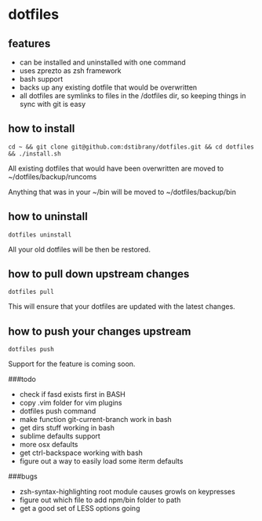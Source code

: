 dotfiles
========

features
--------
- can be installed and uninstalled with one command
- uses zprezto as zsh framework
- bash support
- backs up any existing dotfile that would be overwritten
- all dotfiles are symlinks to files in the /dotfiles dir, so keeping things in sync with git is easy

how to install
--------------
    cd ~ && git clone git@github.com:dstibrany/dotfiles.git && cd dotfiles && ./install.sh

All existing dotfiles that would have been overwritten are moved to ~/dotfiles/backup/runcoms

Anything that was in your ~/bin will be moved to ~/dotfiles/backup/bin

how to uninstall
----------------
    dotfiles uninstall

All your old dotfiles will be then be restored.

how to pull down upstream changes
---------------------------------
    dotfiles pull

This will ensure that your dotfiles are updated with the latest changes.

how to push your changes upstream
---------------------------------
    dotfiles push

Support for the feature is coming soon.

###todo

- check if fasd exists first in BASH
- copy .vim folder for vim plugins
- dotfiles push command
- make function git-current-branch work in bash
- get dirs stuff working in bash
- sublime defaults support
- more osx defaults
- get ctrl-backspace working with bash
- figure out a way to easily load some iterm defaults

###bugs

- zsh-syntax-highlighting root module causes growls on keypresses
- figure out which file to add npm/bin folder to path
- get a good set of LESS options going